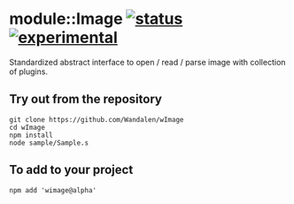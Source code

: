 
# module::Image  [![status](https://github.com/Wandalen/wImage/workflows/publish/badge.svg)](https://github.com/Wandalen/wImage/actions?query=workflow%3Apublish) [![experimental](https://img.shields.io/badge/stability-experimental-orange.svg)](https://github.com/emersion/stability-badges#experimental)

Standardized abstract interface to open / read / parse image with collection of plugins.

## Try out from the repository
```
git clone https://github.com/Wandalen/wImage
cd wImage
npm install
node sample/Sample.s
```

## To add to your project
```
npm add 'wimage@alpha'
```
